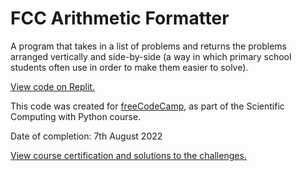 # FCC Arithmetic Formatter

A program that takes in a list of problems and returns the problems arranged vertically and side-by-side (a way in which primary school students often use in order to make them easier to solve).

[View code on Replit.](https://replit.com/@SA907/FCC-Arithmetic-Formatter#arithmetic_arranger.py)

This code was created for [freeCodeCamp](https://www.freecodecamp.org/), as part of the Scientific Computing with Python course.

Date of completion: 7th August 2022

[View course certification and solutions to the challenges.](https://www.freecodecamp.org/certification/SA9102/scientific-computing-with-python-v7)
